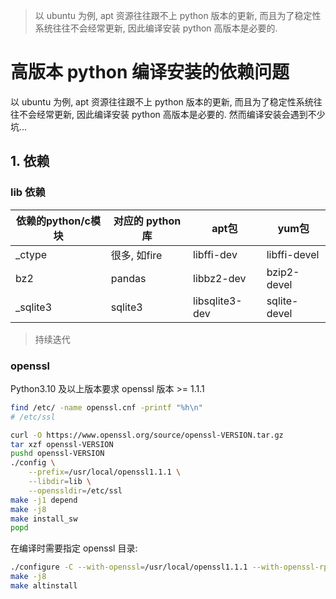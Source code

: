 > 以 ubuntu 为例, apt 资源往往跟不上 python 版本的更新, 而且为了稳定性系统往往不会经常更新, 因此编译安装 python 高版本是必要的. 

# 高版本 python 编译安装的依赖问题

以 ubuntu 为例, apt 资源往往跟不上 python 版本的更新, 而且为了稳定性系统往往不会经常更新, 因此编译安装 python 高版本是必要的. 
然而编译安装会遇到不少坑...

## 1. 依赖
### lib 依赖

| 依赖的python/c模块 | 对应的 python 库 | apt包 | yum包 |
| -- | -- | -- | -- |
| _ctype | 很多, 如fire | libffi-dev | libffi-devel |
| bz2 | pandas | libbz2-dev | bzip2-devel |
| _sqlite3 | sqlite3 | libsqlite3-dev | sqlite-devel |

> 持续迭代

### openssl

Python3.10 及以上版本要求 openssl 版本 >= 1.1.1

```bash
find /etc/ -name openssl.cnf -printf "%h\n"
# /etc/ssl

curl -O https://www.openssl.org/source/openssl-VERSION.tar.gz
tar xzf openssl-VERSION
pushd openssl-VERSION
./config \
    --prefix=/usr/local/openssl1.1.1 \
    --libdir=lib \
    --openssldir=/etc/ssl
make -j1 depend
make -j8
make install_sw
popd
```

在编译时需要指定 openssl 目录:

```bash
./configure -C --with-openssl=/usr/local/openssl1.1.1 --with-openssl-rpath=auto --prefix=/usr/local/python3.10
make -j8
make altinstall
```
